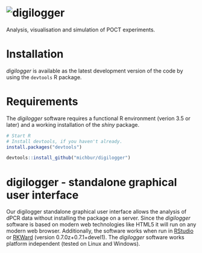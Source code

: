 ![digilogger](https://github.com/michbur/digilogger/tree/master/inst/digilogger_gui/www/logo.png)
====
Analysis, visualisation and simulation of POCT experiments.

# Installation

*digilogger* is available as the latest development version of the code by using the `devtools` R package.

# Requirements

The *digilogger* software requires a functional R environment (verion 3.5 or later) and a working 
installation of the *shiny* package.

```R
# Start R
# Install devtools, if you haven't already.
install.packages("devtools")

devtools::install_github("michbur/digilogger")
```

# digilogger - standalone graphical user interface

Our digilogger standalone graphical user interface allows the analysis of dPCR data without installing the package on a server. Since the *digilogger* software is based on modern web technologies like HTML5 it will run on any modern web browser. Additionally, the software works when run in [RStudio](https://rstudio.com/products/rstudio/) or [RKWard](https://rkward.kde.org/) (version 0.7.0z+0.7.1+devel1). The *digilogger* software works platform independent (tested on Linux and Windows). 

